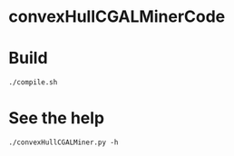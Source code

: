 convexHullCGALMinerCode
=======================

# Build
```./compile.sh```

# See the help
```./convexHullCGALMiner.py -h```
